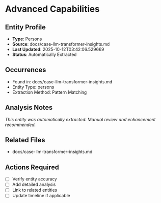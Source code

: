 # Advanced Capabilities

## Entity Profile
- **Type**: Persons
- **Source**: docs/case-llm-transformer-insights.md
- **Last Updated**: 2025-10-12T03:42:06.529669
- **Status**: Automatically Extracted

## Occurrences
- Found in: docs/case-llm-transformer-insights.md
- Entity Type: persons
- Extraction Method: Pattern Matching

## Analysis Notes
*This entity was automatically extracted. Manual review and enhancement recommended.*

## Related Files
- docs/case-llm-transformer-insights.md

## Actions Required
- [ ] Verify entity accuracy
- [ ] Add detailed analysis
- [ ] Link to related entities
- [ ] Update timeline if applicable

